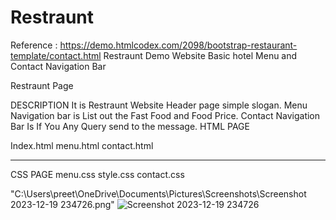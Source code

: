 # Restraunt
Reference : https://demo.htmlcodex.com/2098/bootstrap-restaurant-template/contact.html
Restraunt Demo Website 
Basic hotel Menu and Contact  Navigation Bar 

Restraunt Page

  DESCRIPTION
    It is Restraunt Website Header page simple slogan.
    Menu Navigation bar is List out the Fast Food and Food Price.
    Contact Navigation Bar Is If You Any Query send to the message.
 HTML PAGE 
 
 Index.html
 menu.html
 contact.html
 ________________
 CSS PAGE
 menu.css
 style.css
 contact.css
 
"C:\Users\preet\OneDrive\Documents\Pictures\Screenshots\Screenshot 2023-12-19 234726.png"
![Screenshot 2023-12-19 234726](https://github.com/Prem0302/Restraunt/assets/121685154/6d2403a3-75af-412b-8747-835a78a7ed9f)
